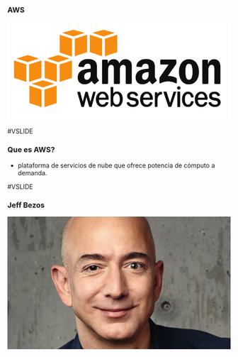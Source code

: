 ### AWS

![aws](assets/images/aws.png)


#VSLIDE


### Que es AWS?

- plataforma de servicios de nube que ofrece potencia de cómputo a demanda.


#VSLIDE


### Jeff Bezos


![Author](assets/images/creator.jpg)

